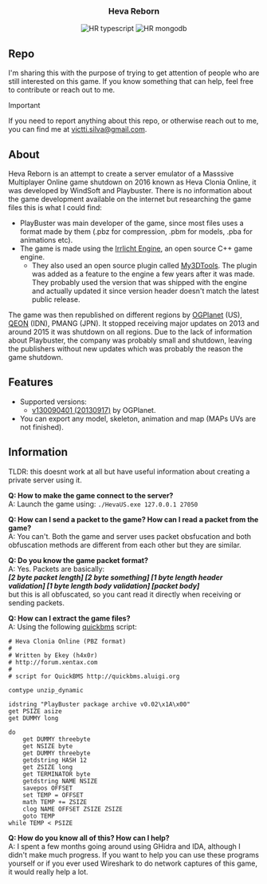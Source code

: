 <h3 align="center">Heva Reborn</h3>

<div align="center">

![HR typescript](https://img.shields.io/badge/TypeScript-007ACC?style=for-the-badge&logo=typescript&logoColor=white)
![HR mongodb](https://img.shields.io/badge/MongoDB-4EA94B?style=for-the-badge&logo=mongodb&logoColor=white)

</div>

## Repo <a name = "information"></a>

I'm sharing this with the purpose of trying to get attention of people who are still interested on this game. If you know something that can help, feel free to contribute or reach out to me.

> [!IMPORTANT]
> If you need to report anything about this repo, or otherwise reach out to me, you can find me at victti.silva@gmail.com.

## About <a name = "about"></a>

Heva Reborn is an attempt to create a server emulator of a Masssive Multiplayer Online game shutdown on 2016 known as Heva Clonia Online, it was developed by WindSoft and Playbuster. There is no information about the game development available on the internet but researching the game files this is what I could find:

- PlayBuster was main developer of the game, since most files uses a format made by them (.pbz for compression, .pbm for models, .pba for animations etc).
- The game is made using the [Irrlicht Engine](https://irrlicht.sourceforge.io/), an open source C++ game engine.
   - They also used an open source plugin called [My3DTools](https://web.archive.org/web/20090426043101/http://my3dproject.nm.ru/). The plugin was added as a feature to the engine a few years after it was made. They probably used the version that was shipped with the engine and actually updated it since version header doesn't match the latest public release.

The game was then republished on different regions by [OGPlanet](https://en.wikipedia.org/wiki/OGPlanet) (US), [QEON](https://www.qeon.com) (IDN), PMANG (JPN). It stopped receiving major updates on 2013 and around 2015 it was shutdown on all regions. Due to the lack of information about Playbuster, the company was probably small and shutdown, leaving the publishers without new updates which was probably the reason the game shutdown.

## Features <a name = "features"></a>

 - Supported versions:
    - [v130090401 (20130917)](https://download.cnet.com/heva-clonia-online/3000-7536_4-76035852.html) by OGPlanet.
 - You can export any model, skeleton, animation and map (MAPs UVs are not finished).

## Information

TLDR: this doesnt work at all but have useful information about creating a private server using it.

**Q: How to make the game connect to the server?**<br>
A: Launch the game using: `./HevaUS.exe 127.0.0.1 27050`

**Q: How can I send a packet to the game? How can I read a packet from the game?**<br>
A: You can't. Both the game and server uses packet obsfucation and both obfuscation methods are different from each other but they are similar.

**Q: Do you know the game packet format?**<br>
A: Yes. Packets are basically: <br>
***[2 byte packet length] [2 byte something] [1 byte length header validation] [1 byte length body validation] [packet body]***<br>
but this is all obfuscated, so you cant read it directly when receiving or sending packets.

**Q: How can I extract the game files?**<br>
A: Using the following [quickbms](https://github.com/LittleBigBug/QuickBMS) script:
```
# Heva Clonia Online (PBZ format)
# 
# Written by Ekey (h4x0r)
# http://forum.xentax.com
# 
# script for QuickBMS http://quickbms.aluigi.org

comtype unzip_dynamic

idstring "PlayBuster package archive v0.02\x1A\x00"
get PSIZE asize
get DUMMY long

do
    get DUMMY threebyte
    get NSIZE byte
    get DUMMY threebyte
    getdstring HASH 12
    get ZSIZE long
    get TERMINATOR byte
    getdstring NAME NSIZE
    savepos OFFSET
    set TEMP = OFFSET
    math TEMP += ZSIZE
    clog NAME OFFSET ZSIZE ZSIZE
    goto TEMP
while TEMP < PSIZE
```

**Q: How do you know all of this? How can I help?**<br>
A: I spent a few months going around using GHidra and IDA, although I didn't make much progress. If you want to help you can use these programs yourself or if you ever used Wireshark to do network captures of this game, it would really help a lot.